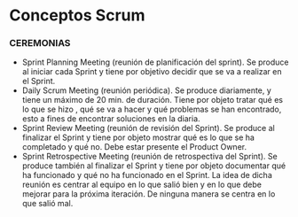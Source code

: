 # Conceptos Scrum

### CEREMONIAS

- Sprint Planning Meeting (reunión de planificación del sprint). Se produce al iniciar cada Sprint y tiene por objetivo decidir que se va a realizar en el Sprint.
- Daily Scrum Meeting (reunión periódica). Se produce diariamente, y tiene un máximo de 20 min. de duración. Tiene por objeto tratar qué es lo que se hizo , qué se va a hacer y qué problemas se han encontrado, esto a fines de encontrar soluciones en la diaria.
- Sprint Review Meeting (reunión de revisión del Sprint). Se produce al finalizar el Sprint y tiene por objeto mostrar qué es lo que se ha completado y qué no. Debe estar presente el Product Owner.
- Sprint Retrospective Meeting (reunión de retrospectiva del Sprint). Se produce también al finalizar el Sprint y tiene por objeto documentar qué ha funcionado y qué no ha funcionado en el Sprint. La idea de dicha reunión es centrar al equipo en lo que salió bien y en lo que debe mejorar para la próxima iteración. De ninguna manera se centra en lo que salió mal.
